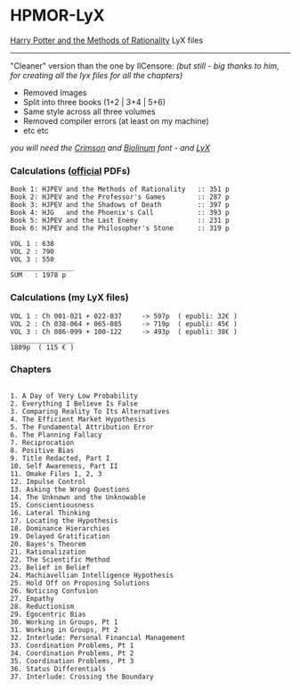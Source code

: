 HPMOR-LyX
=========

[Harry Potter and the Methods of Rationality](http://hpmor.com/) LyX files

----------


"Cleaner" version than the one by IlCensore: *(but still - big thanks to him, for creating all the lyx files for all the chapters)*
 - Removed Images
 - Split into three books (1+2 | 3+4 | 5+6)
 - Same style across all three volumes
 - Removed compiler errors (at least on my machine)
 - etc etc

*you will need the [Crimson](https://www.google.com/fonts/specimen/Crimson+Text) and [Biolinum](http://sourceforge.net/projects/linuxlibertine/?source=typ_redirect) font - and [LyX](http://www.lyx.org/)*

### Calculations ([official](http://hpmor.com/) PDFs)
~~~
Book 1: HJPEV and the Methods of Rationality   :: 351 p
Book 2: HJPEV and the Professor's Games        :: 287 p
Book 3: HJPEV and the Shadows of Death         :: 397 p
Book 4: HJG   and the Phoenix's Call           :: 393 p
Book 5: HJPEV and the Last Enemy               :: 231 p
Book 6: HJPEV and the Philosopher's Stone      :: 319 p

VOL 1 : 638
VOL 2 : 790
VOL 3 : 550
________________
SUM   : 1978 p
~~~

### Calculations (my LyX files)
~~~
VOL 1 : Ch 001-021 + 022-037     -> 597p  ( epubli: 32€ )
VOL 2 : Ch 038-064 + 065-085     -> 719p  ( epubli: 45€ )
VOL 3 : Ch 086-099 + 100-122     -> 493p  ( epubli: 38€ )
________________
1809p  ( 115 € )
~~~

### Chapters
~~~

1. A Day of Very Low Probability
2. Everything I Believe Is False
3. Comparing Reality To Its Alternatives
4. The Efficient Market Hypothesis
5. The Fundamental Attribution Error
6. The Planning Fallacy
7. Reciprocation
8. Positive Bias
9. Title Redacted, Part I
10. Self Awareness, Part II
11. Omake Files 1, 2, 3
12. Impulse Control
13. Asking the Wrong Questions
14. The Unknown and the Unknowable
15. Conscientiousness
16. Lateral Thinking
17. Locating the Hypothesis
18. Dominance Hierarchies
19. Delayed Gratification
20. Bayes's Theorem
21. Rationalization
22. The Scientific Method
23. Belief in Belief
24. Machiavellian Intelligence Hypothesis
25. Hold Off on Proposing Solutions
26. Noticing Confusion
27. Empathy
28. Reductionism
29. Egocentric Bias
30. Working in Groups, Pt 1
31. Working in Groups, Pt 2
32. Interlude: Personal Financial Management
33. Coordination Problems, Pt 1
34. Coordination Problems, Pt 2
35. Coordination Problems, Pt 3
36. Status Differentials
37. Interlude: Crossing the Boundary

~~~
